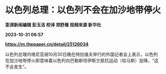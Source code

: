 # 以色列总理：以色列不会在加沙地带停火
**澎湃新闻编辑 彭玉洁 校译 郑舒雁 视频来源 新华社**

**2023-10-31 06:57**

**https://m.thepaper.cn/detail/25126034**

以色列总理内塔尼亚胡10月30日晚在特拉维夫举行的外国记者会上表示，以色列在加沙地带停火即意味着以色列向巴勒斯坦伊斯兰抵抗运动（哈马斯）投降，“这不会发生”。